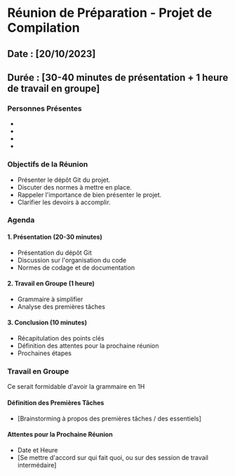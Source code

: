 # Réunion de Préparation - Projet de Compilation

## Date : [20/10/2023]
## Durée : [30-40 minutes de présentation + 1 heure de travail en groupe]


### Personnes Présentes
- 
-
-
-

### Objectifs de la Réunion
- Présenter le dépôt Git du projet.
- Discuter des normes à mettre en place.
- Rappeler l'importance de bien présenter le projet.
- Clarifier les devoirs à accomplir.

### Agenda

#### 1. Présentation (20-30 minutes)
- Présentation du dépôt Git
- Discussion sur l'organisation du code
- Normes de codage et de documentation

#### 2. Travail en Groupe (1 heure)
- Grammaire à simplifier
- Analyse des premières tâches

#### 3. Conclusion (10 minutes)
- Récapitulation des points clés
- Définition des attentes pour la prochaine réunion
- Prochaines étapes

### Travail en Groupe

Ce serait formidable d'avoir la grammaire en 1H

#### Définition des Premières Tâches
- [Brainstorming à propos des premières tâches / des essentiels]

#### Attentes pour la Prochaine Réunion
- Date et Heure
- [Se mettre d'accord sur qui fait quoi, ou sur des session de travail intermédaire]


